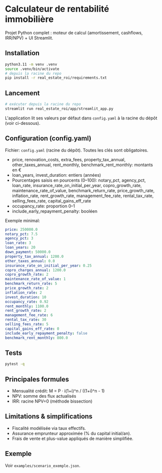 # Calculateur de rentabilité immobilière

Projet Python complet : moteur de calcul (amortissement, cashflows, IRR/NPV) + UI Streamlit.

## Installation

```bash
python3.11 -m venv .venv
source .venv/bin/activate
# depuis la racine du repo
pip install -r real_estate_roi/requirements.txt
```

## Lancement

```bash
# exécuter depuis la racine du repo
streamlit run real_estate_roi/app/streamlit_app.py
```

L'application lit ses valeurs par défaut dans `config.yaml` à la racine du dépôt (voir ci-dessous).

## Configuration (config.yaml)

Fichier: `config.yaml` (racine du dépôt). Toutes les clés sont obligatoires.

- price, renovation_costs, extra_fees, property_tax_annual, other_taxes_annual, rent_monthly, benchmark_rent_monthly: montants en €
- loan_years, invest_duration: entiers (années)
- Pourcentages saisis en pourcents (0–100): notary_pct, agency_pct, loan_rate, insurance_rate_on_initial_per_year, copro_growth_rate, maintenance_rate_of_value, benchmark_return_rate, price_growth_rate, inflation_rate, rent_growth_rate, management_fee_rate, rental_tax_rate, selling_fees_rate, capital_gains_eff_rate
- occupancy_rate: proportion 0–1
- include_early_repayment_penalty: booléen

Exemple minimal:

```yaml
price: 250000.0
notary_pct: 7.5
agency_pct: 3
loan_rate: 3
loan_years: 20
down_payment: 50000.0
property_tax_annual: 1200.0
other_taxes_annual: 0.0
insurance_rate_on_initial_per_year: 0.25
copro_charges_annual: 1200.0
copro_growth_rate: 2
maintenance_rate_of_value: 1
benchmark_return_rate: 5
price_growth_rate: 2
inflation_rate: 2
invest_duration: 10
occupancy_rate: 0.92
rent_monthly: 1100.0
rent_growth_rate: 2
management_fee_rate: 6
rental_tax_rate: 30
selling_fees_rate: 5
capital_gains_eff_rate: 0
include_early_repayment_penalty: false
benchmark_rent_monthly: 800.0
```

## Tests

```bash
pytest -q
```

## Principales formules
- Mensualité crédit: M = P · i(1+i)^n / ((1+i)^n - 1)
- NPV: somme des flux actualisés
- IRR: racine NPV=0 (méthode bissection)

## Limitations & simplifications
- Fiscalité modélisée via taux effectifs.
- Assurance emprunteur approximée (% du capital initial/an).
- Frais de vente et plus-value appliqués de manière simplifiée.

## Exemple
Voir `examples/scenario_exemple.json`.

